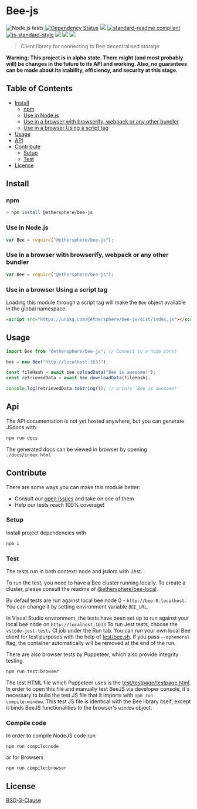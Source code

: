 # Bee-js

![Node.js tests](https://github.com/ethersphere/bee-js/workflows/Node.js%20tests/badge.svg?branch=master)
[![Dependency Status](https://david-dm.org/ethersphere/bee-js.svg?style=flat-square)](https://david-dm.org/ethersphere/bee-js)
[![](https://img.shields.io/badge/made%20by-Swarm-blue.svg?style=flat-square)](https://swarm.ethereum.org/)
[![standard-readme compliant](https://img.shields.io/badge/standard--readme-OK-brightgreen.svg?style=flat-square)](https://github.com/RichardLitt/standard-readme)
[![js-standard-style](https://img.shields.io/badge/code%20style-standard-brightgreen.svg?style=flat-square)](https://github.com/feross/standard)
![](https://img.shields.io/badge/npm-%3E%3D6.0.0-orange.svg?style=flat-square)
![](https://img.shields.io/badge/Node.js-%3E%3D10.0.0-orange.svg?style=flat-square)
![](https://img.shields.io/badge/runs%20in-browser%20%7C%20node%20%7C%20webworker%20%7C%20electron-orange)

> Client library for connecting to Bee decentralised storage

**Warning: This project is in alpha state. There might (and most probably will) be changes in the future to its API and working. Also, no guarantees can be made about its stability, efficiency, and security at this stage.**

## Table of Contents

- [Install](#install)
  - [npm](#npm)
  - [Use in Node.js](#use-in-nodejs)
  - [Use in a browser with browserify, webpack or any other bundler](#use-in-a-browser-with-browserify-webpack-or-any-other-bundler)
  - [Use in a browser Using a script tag](#use-in-a-browser-using-a-script-tag)
- [Usage](#usage)
- [API](#api)
- [Contribute](#contribute)
  - [Setup](#setup)
  - [Test](#test)
- [License](#license)

## Install

### npm

```sh
> npm install @ethersphere/bee-js
```

### Use in Node.js

```js
var Bee = require("@ethersphere/bee-js");
```

### Use in a browser with browserify, webpack or any other bundler

```js
var Bee = require("@ethersphere/bee-js");
```

### Use in a browser Using a script tag

Loading this module through a script tag will make the `Bee` object available in the global namespace.

```html
<script src="https://unpkg.com/@ethersphere/bee-js/dist/index.js"></script>
```

## Usage

```js
import Bee from "@ethersphere/bee-js"; // Connect to a node const

bee = new Bee("http://localhost:1633");

const fileHash = await bee.uploadData("Bee is awesome!");
const retrievedData = await bee.downloadData(fileHash);

console.log(retrievedData.toString()); // prints 'Bee is awesome!'
```

## Api

The API documentation is not yet hosted anywhere, but you can generate JSdocs with:

```sh
npm run docs
```

The generated docs can be viewed in browser by opening `./docs/index.html`

## Contribute

There are some ways you can make this module better:

- Consult our [open issues](https://github.com/ethersphere/bee-js/issues) and take on one of them
- Help our tests reach 100% coverage!

### Setup

Install project dependencies with

```sh
npm i
```

### Test

The tests run in both context: node and jsdom with Jest.

To run the test, you need to have a Bee cluster running locally. To create a cluster, please consult the readme of [@ethersphere/bee-local](https://github.com/ethersphere/bee-local).

By defaul tests are run against local bee node 0 - `http://bee-0.localhost`. You can change it by setting environment variable `BEE_URL`.

In Visual Studio environment, the tests have been set up to run against your local bee node on `http://localhost:1633`
To run Jest tests, choose the `vscode-jest-tests` CI job under the Run tab.
You can run your own local Bee client for test purposes with the help of [test/bee.sh](test/bee.sh).
If you pass `--ephemeral` flag, the container automatically will be removed at the end of the run.

There are also browser tests by Puppeteer, which also provide integrity testing.
```sh
npm run test:browser
```
The test HTML file which Puppeteer uses is the [test/testpage/testpage.html](test/testpage/testpage.html).
In order to open this file and manually test BeeJS via developer console, it's necessary to build the test JS file that it imports with `npm run compile:window`.
This test JS file is identical with the Bee library itself, except it binds BeeJS functionalities to the browser's `window` object.

### Compile code

In order to compile NodeJS code run

`npm run compile:node`

or for Browsers

`npm run compile:browser`

## License

[BSD-3-Clause](./LICENSE)
